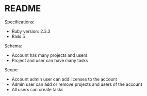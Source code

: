 # README

Specifications:
  * Ruby version: 2.3.3
  * Rails 5

Schema:
  * Account has many projects and users
  * Project and user can have many tasks
 
 Scope:
  * Account admin user can add licenses to the account
  * Admin user can add or remove projects and users of the account
  * All users can create tasks
